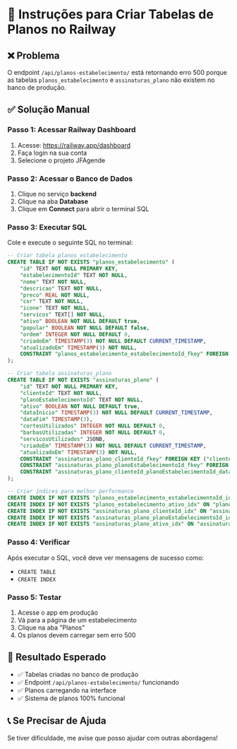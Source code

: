 # 🚀 Instruções para Criar Tabelas de Planos no Railway

## ❌ Problema
O endpoint `/api/planos-estabelecimento/` está retornando erro 500 porque as tabelas `planos_estabelecimento` e `assinaturas_plano` não existem no banco de produção.

## ✅ Solução Manual

### Passo 1: Acessar Railway Dashboard
1. Acesse: https://railway.app/dashboard
2. Faça login na sua conta
3. Selecione o projeto JFAgende

### Passo 2: Acessar o Banco de Dados
1. Clique no serviço **backend**
2. Clique na aba **Database**
3. Clique em **Connect** para abrir o terminal SQL

### Passo 3: Executar SQL
Cole e execute o seguinte SQL no terminal:

```sql
-- Criar tabela planos_estabelecimento
CREATE TABLE IF NOT EXISTS "planos_estabelecimento" (
    "id" TEXT NOT NULL PRIMARY KEY,
    "estabelecimentoId" TEXT NOT NULL,
    "nome" TEXT NOT NULL,
    "descricao" TEXT NOT NULL,
    "preco" REAL NOT NULL,
    "cor" TEXT NOT NULL,
    "icone" TEXT NOT NULL,
    "servicos" TEXT[] NOT NULL,
    "ativo" BOOLEAN NOT NULL DEFAULT true,
    "popular" BOOLEAN NOT NULL DEFAULT false,
    "ordem" INTEGER NOT NULL DEFAULT 0,
    "criadoEm" TIMESTAMP(3) NOT NULL DEFAULT CURRENT_TIMESTAMP,
    "atualizadoEm" TIMESTAMP(3) NOT NULL,
    CONSTRAINT "planos_estabelecimento_estabelecimentoId_fkey" FOREIGN KEY ("estabelecimentoId") REFERENCES "estabelecimentos"("id") ON DELETE CASCADE ON UPDATE CASCADE
);

-- Criar tabela assinaturas_plano
CREATE TABLE IF NOT EXISTS "assinaturas_plano" (
    "id" TEXT NOT NULL PRIMARY KEY,
    "clienteId" TEXT NOT NULL,
    "planoEstabelecimentoId" TEXT NOT NULL,
    "ativo" BOOLEAN NOT NULL DEFAULT true,
    "dataInicio" TIMESTAMP(3) NOT NULL DEFAULT CURRENT_TIMESTAMP,
    "dataFim" TIMESTAMP(3),
    "cortesUtilizados" INTEGER NOT NULL DEFAULT 0,
    "barbasUtilizadas" INTEGER NOT NULL DEFAULT 0,
    "servicosUtilizados" JSONB,
    "criadoEm" TIMESTAMP(3) NOT NULL DEFAULT CURRENT_TIMESTAMP,
    "atualizadoEm" TIMESTAMP(3) NOT NULL,
    CONSTRAINT "assinaturas_plano_clienteId_fkey" FOREIGN KEY ("clienteId") REFERENCES "clientes"("id") ON DELETE CASCADE ON UPDATE CASCADE,
    CONSTRAINT "assinaturas_plano_planoEstabelecimentoId_fkey" FOREIGN KEY ("planoEstabelecimentoId") REFERENCES "planos_estabelecimento"("id") ON DELETE CASCADE ON UPDATE CASCADE,
    CONSTRAINT "assinaturas_plano_clienteId_planoEstabelecimentoId_dataInicio_key" UNIQUE ("clienteId", "planoEstabelecimentoId", "dataInicio")
);

-- Criar índices para melhor performance
CREATE INDEX IF NOT EXISTS "planos_estabelecimento_estabelecimentoId_idx" ON "planos_estabelecimento"("estabelecimentoId");
CREATE INDEX IF NOT EXISTS "planos_estabelecimento_ativo_idx" ON "planos_estabelecimento"("ativo");
CREATE INDEX IF NOT EXISTS "assinaturas_plano_clienteId_idx" ON "assinaturas_plano"("clienteId");
CREATE INDEX IF NOT EXISTS "assinaturas_plano_planoEstabelecimentoId_idx" ON "assinaturas_plano"("planoEstabelecimentoId");
CREATE INDEX IF NOT EXISTS "assinaturas_plano_ativo_idx" ON "assinaturas_plano"("ativo");
```

### Passo 4: Verificar
Após executar o SQL, você deve ver mensagens de sucesso como:
- `CREATE TABLE`
- `CREATE INDEX`

### Passo 5: Testar
1. Acesse o app em produção
2. Vá para a página de um estabelecimento
3. Clique na aba "Planos"
4. Os planos devem carregar sem erro 500

## 🎯 Resultado Esperado
- ✅ Tabelas criadas no banco de produção
- ✅ Endpoint `/api/planos-estabelecimento/` funcionando
- ✅ Planos carregando na interface
- ✅ Sistema de planos 100% funcional

## 📞 Se Precisar de Ajuda
Se tiver dificuldade, me avise que posso ajudar com outras abordagens!
